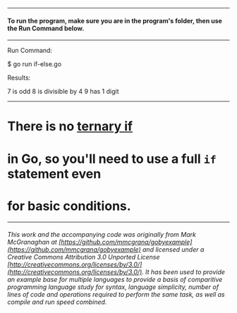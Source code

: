 ___
#### To run the program, make sure you are in the program's folder, then use the Run Command below.

___
Run Command:

$ go run if-else.go


Results:

7 is odd
8 is divisible by 4
9 has 1 digit

___
# There is no [ternary if](http://en.wikipedia.org/wiki/%3F:)
# in Go, so you'll need to use a full `if` statement even
# for basic conditions.

___

###### This work and the accompanying code was originally from Mark McGranaghan at [https://github.com/mmcgrana/gobyexample](https://github.com/mmcgrana/gobyexample) and licensed under a Creative Commons Attribution 3.0 Unported License [http://creativecommons.org/licenses/by/3.0/](http://creativecommons.org/licenses/by/3.0/). It has been used to provide an example base for multiple languages to provide a basis of comparitive programming language study for syntax, language simplicity, number of lines of code and operations required to perform the same task, as well as compile and run speed combined.